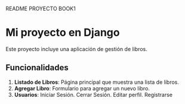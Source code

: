 README PROYECTO BOOK1
# Mi proyecto en Django

Este proyecto incluye una aplicación de gestión de libros.

## Funcionalidades

1. **Listado de Libros**: Página principal que muestra una lista de libros.
2. **Agregar Libro**: Formulario para agregar un nuevo libro.
3. **Usuarios**: Iniciar Sesión. Cerrar Sesión. Editar perfil. Registrarse

